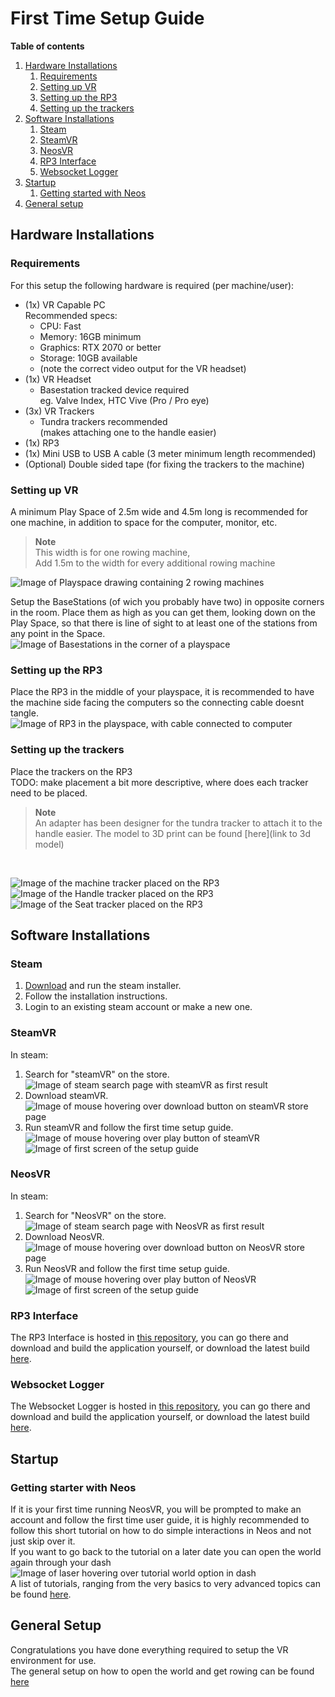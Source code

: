 # First Time Setup Guide

**Table of contents**<br>
1. [Hardware Installations](#hardware-installations)
    1. [Requirements](#requirements)
    2. [Setting up VR](#setting-up-vr)
    3. [Setting up the RP3](#setting-up-the-rp3)
    4. [Setting up the trackers](#setting-up-the-trackers)
2. [Software Installations](#software-installations)
    1. [Steam](#steam)
    2. [SteamVR](#steamvr)
    3. [NeosVR](#neosvr)
    4. [RP3 Interface](#rp3-interface)
    5. [Websocket Logger](#websocket-logger)
3. [Startup](#startup)
    1. [Getting started with Neos](#getting-starter-with-neos)
4. [General setup](#general-setup)

## Hardware Installations

### Requirements
For this setup the following hardware is required (per machine/user):
* (1x) VR Capable PC<br>
Recommended specs:
    * CPU: Fast
    * Memory: 16GB minimum
    * Graphics: RTX 2070 or better
    * Storage: 10GB available
    * (note the correct video output for the VR headset)
* (1x) VR Headset<br>
    * Basestation tracked device required<br>
    eg. Valve Index, HTC Vive (Pro / Pro eye)
* (3x) VR Trackers<br>
    * Tundra trackers recommended<br>
    (makes attaching one to the handle easier)
* (1x) RP3
* (1x) Mini USB to USB A cable (3 meter minimum length recommended)
* (Optional) Double sided tape (for fixing the trackers to the machine)

### Setting up VR
A minimum Play Space of 2.5m wide and 4.5m long is recommended for one machine, in addition to space for the computer, monitor, etc.<br>
> **Note**<br>
> This width is for one rowing machine,<br>
> Add 1.5m to the width for every additional rowing machine<br>

![Image of Playspace drawing containing 2 rowing machines]()

Setup the BaseStations (of wich you probably have two) in opposite corners in the room. Place them as high as you can get them, looking down on the Play Space, so that there is line of sight to at least one of the stations from any point in the Space.<br>
![Image of Basestations in the corner of a playspace]()

### Setting up the RP3
Place the RP3 in the middle of your playspace, it is recommended to have the machine side facing the computers so the connecting cable doesnt tangle.<br>
![Image of RP3 in the playspace, with cable connected to computer]()

### Setting up the trackers
Place the trackers on the RP3
<br>TODO: make placement a bit more descriptive, where does each tracker need to be placed.<br>
> **Note**<br>
> An adapter has been designer for the tundra tracker to attach it to the handle easier. The model to 3D print can be found [here](link to 3d model)
<br>

![Image of the machine tracker placed on the RP3]()<br>
![Image of the Handle tracker placed on the RP3]()<br>
![Image of the Seat tracker placed on the RP3]()

## Software Installations

### Steam
1. [Download](https://store.steampowered.com/about/) and run the steam installer.
2. Follow the installation instructions.
3. Login to an existing steam account or make a new one.

### SteamVR
In steam:
1. Search for "steamVR" on the store.<br>
![Image of steam search page with steamVR as first result]()
2. Download steamVR.<br>
![Image of mouse hovering over download button on steamVR store page]()
3. Run steamVR and follow the first time setup guide.<br>
![Image of mouse hovering over play button of steamVR]()<br>
![Image of first screen of the setup guide]()

### NeosVR
In steam:
1. Search for "NeosVR" on the store.<br>
![Image of steam search page with NeosVR as first result]()
2. Download NeosVR.<br>
![Image of mouse hovering over download button on NeosVR store page]()
3. Run NeosVR and follow the first time setup guide.<br>
![Image of mouse hovering over play button of NeosVR]()<br>
![Image of first screen of the setup guide]()

### RP3 Interface
The RP3 Interface is hosted in [this repository](), you can go there and download and build the application yourself, or download the latest build [here]().

### Websocket Logger
The Websocket Logger is hosted in [this repository](), you can go there and download and build the application yourself, or download the latest build [here]().

## Startup

### Getting starter with Neos
If it is your first time running NeosVR, you will be prompted to make an account and follow the first time user guide, it is highly recommended to follow this short tutorial on how to do simple interactions in Neos and not just skip over it.<br>
If you want to go back to the tutorial on a later date you can open the world again through your dash<br>
![Image of laser hovering over tutorial world option in dash]()<br>
A list of tutorials, ranging from the very basics to very advanced topics can be found [here](https://wiki.neos.com/Tutorials).

## General Setup
Congratulations you have done everything required to setup the VR environment for use.<br>
The general setup on how to open the world and get rowing can be found [here](GeneralSetupGuide.md)
